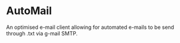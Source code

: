 # AutoMail
An optimised e-mail client allowing for automated e-mails to be send through .txt via g-mail SMTP. 
